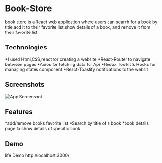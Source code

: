 # Book-Store 
book store is a React web application where users can search for a book by title,add it to their favorite list,show details of a book, and remove it from their favorite list

## Technologies
*I used Html,CSS,react for creating a website 
*React-Router to navigate between pages
*Axios for fetching data for Api
*Redux Toolkit  & Hooks for managing states component
*React-Toastify notifications to the websit

## Screenshots

![App Screenshot](https://drive.google.com/uc?export=view&id=1K-mzWsUd3D07dDtJEqdw52musyFQ2yXO)

## Features
*add/remove books favorite list
*Search by title of a book
*book details page to show details of  specific book

## Demo

life Demo http://localhost:3000/